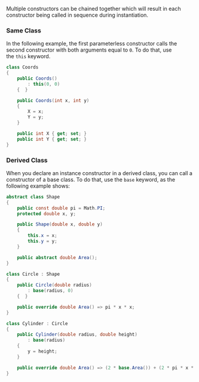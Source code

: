 Multiple constructors can be chained together which will result in each constructor being called in sequence during instantiation.

### Same Class
In the following example, the first parameterless constructor calls the second constructor with both arguments equal to `0`. To do that, use the `this` keyword.

```csharp
class Coords
{
    public Coords()
        : this(0, 0)
    {  }

    public Coords(int x, int y)
    {
        X = x;
        Y = y;
    }

    public int X { get; set; }
    public int Y { get; set; }
}
```


### Derived Class
When you declare an instance constructor in a derived class, you can call a constructor of a base class. To do that, use the `base` keyword, as the following example shows:

```csharp
abstract class Shape
{
    public const double pi = Math.PI;
    protected double x, y;

    public Shape(double x, double y)
    {
        this.x = x;
        this.y = y;
    }

    public abstract double Area();
}

class Circle : Shape
{
    public Circle(double radius)
        : base(radius, 0)
    {  }

    public override double Area() => pi * x * x;
}

class Cylinder : Circle
{
    public Cylinder(double radius, double height)
        : base(radius)
    {
        y = height;
    }

    public override double Area() => (2 * base.Area()) + (2 * pi * x * y);
}
```

